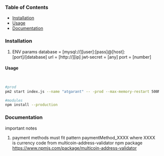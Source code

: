 ### Table of Contents

- [Installation](#installation)
- [Usage](#usage)
- [Documentation](#documentation)
### Installation
 1. ENV params 
    database = [mysql://][user]:[pass]@[host]:[port]/[database]
    url = [http://][ip]
    jwt-secret = [any]
    port = [number]

#### Usage

``` bash


#prod
pm2 start index.js --name "atgarant" -- -prod --max-memory-restart 500M

#modules
npm install --production

```

### Documentation

important notes
1. payment methods must fit pattern paymentMethod_XXXX where XXXX is currency code from multicoin-address-validator npm package https://www.npmjs.com/package/multicoin-address-validator

